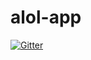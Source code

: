 # alol-app

[![Gitter](https://badges.gitter.im/evotor/alol-app.svg)](https://gitter.im/evotor/alol-app?utm_source=badge&utm_medium=badge&utm_campaign=pr-badge&utm_content=badge)